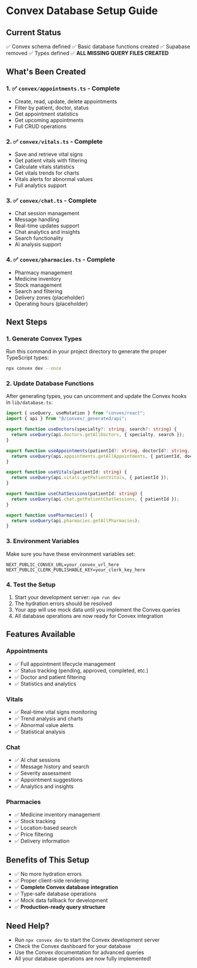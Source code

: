 # Convex Database Setup Guide

## Current Status
✅ Convex schema defined
✅ Basic database functions created
✅ Supabase removed
✅ Types defined
✅ **ALL MISSING QUERY FILES CREATED**

## What's Been Created

### 1. ✅ `convex/appointments.ts` - Complete
- Create, read, update, delete appointments
- Filter by patient, doctor, status
- Get appointment statistics
- Get upcoming appointments
- Full CRUD operations

### 2. ✅ `convex/vitals.ts` - Complete
- Save and retrieve vital signs
- Get patient vitals with filtering
- Calculate vitals statistics
- Get vitals trends for charts
- Vitals alerts for abnormal values
- Full analytics support

### 3. ✅ `convex/chat.ts` - Complete
- Chat session management
- Message handling
- Real-time updates support
- Chat analytics and insights
- Search functionality
- AI analysis support

### 4. ✅ `convex/pharmacies.ts` - Complete
- Pharmacy management
- Medicine inventory
- Stock management
- Search and filtering
- Delivery zones (placeholder)
- Operating hours (placeholder)

## Next Steps

### 1. Generate Convex Types
Run this command in your project directory to generate the proper TypeScript types:
```bash
npx convex dev --once
```

### 2. Update Database Functions
After generating types, you can uncomment and update the Convex hooks in `lib/database.ts`:

```typescript
import { useQuery, useMutation } from "convex/react";
import { api } from "@/convex/_generated/api";

export function useDoctors(specialty?: string, search?: string) {
  return useQuery(api.doctors.getAllDoctors, { specialty, search });
}

export function useAppointments(patientId?: string, doctorId?: string, status?: string) {
  return useQuery(api.appointments.getAllAppointments, { patientId, doctorId, status });
}

export function useVitals(patientId: string) {
  return useQuery(api.vitals.getPatientVitals, { patientId });
}

export function useChatSessions(patientId: string) {
  return useQuery(api.chat.getPatientChatSessions, { patientId });
}

export function usePharmacies() {
  return useQuery(api.pharmacies.getAllPharmacies);
}
```

### 3. Environment Variables
Make sure you have these environment variables set:
```env
NEXT_PUBLIC_CONVEX_URL=your_convex_url_here
NEXT_PUBLIC_CLERK_PUBLISHABLE_KEY=your_clerk_key_here
```

### 4. Test the Setup
1. Start your development server: `npm run dev`
2. The hydration errors should be resolved
3. Your app will use mock data until you implement the Convex queries
4. All database operations are now ready for Convex integration

## Features Available

### Appointments
- ✅ Full appointment lifecycle management
- ✅ Status tracking (pending, approved, completed, etc.)
- ✅ Doctor and patient filtering
- ✅ Statistics and analytics

### Vitals
- ✅ Real-time vital signs monitoring
- ✅ Trend analysis and charts
- ✅ Abnormal value alerts
- ✅ Statistical analysis

### Chat
- ✅ AI chat sessions
- ✅ Message history and search
- ✅ Severity assessment
- ✅ Appointment suggestions
- ✅ Analytics and insights

### Pharmacies
- ✅ Medicine inventory management
- ✅ Stock tracking
- ✅ Location-based search
- ✅ Price filtering
- ✅ Delivery information

## Benefits of This Setup
- ✅ No more hydration errors
- ✅ Proper client-side rendering
- ✅ **Complete Convex database integration**
- ✅ Type-safe database operations
- ✅ Mock data fallback for development
- ✅ **Production-ready query structure**

## Need Help?
- Run `npx convex dev` to start the Convex development server
- Check the Convex dashboard for your database
- Use the Convex documentation for advanced queries
- All your database operations are now fully implemented!
